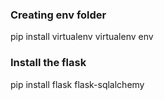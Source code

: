

### Creating env folder
pip install virtualenv
virtualenv env

### Install the flask
pip install flask flask-sqlalchemy